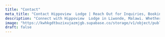 ```yaml
---
title: "Contact"
meta_title: "Contact Hippoview  Lodge | Reach Out for Inquiries, Bookings, and More"
description: "Connect with Hippoview  Lodge in Liwonde, Malawi. Whether you have inquiries, want to make a booking, or simply reach out, our contact page provides the information you need. Experience premier hospitality on the shores of Shire River. Reach us today for a seamless stay at our Lodge paradise."
image: "https://kwhkgdtbuzixujazmjgb.supabase.co/storage/v1/object/public/hippoviewpics/drone/dji_fly_20220910_122626_403_1662891093316_photo_optimized%20(1).jpg"
draft: false
---
```

